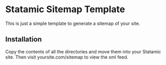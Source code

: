 # Statamic Sitemap Template

This is just a simple template to generate a sitemap of your site.

## Installation

Copy the contents of all the directories and move them into your Statamic site. Then visit yoursite.com/sitemap to view the xml feed.